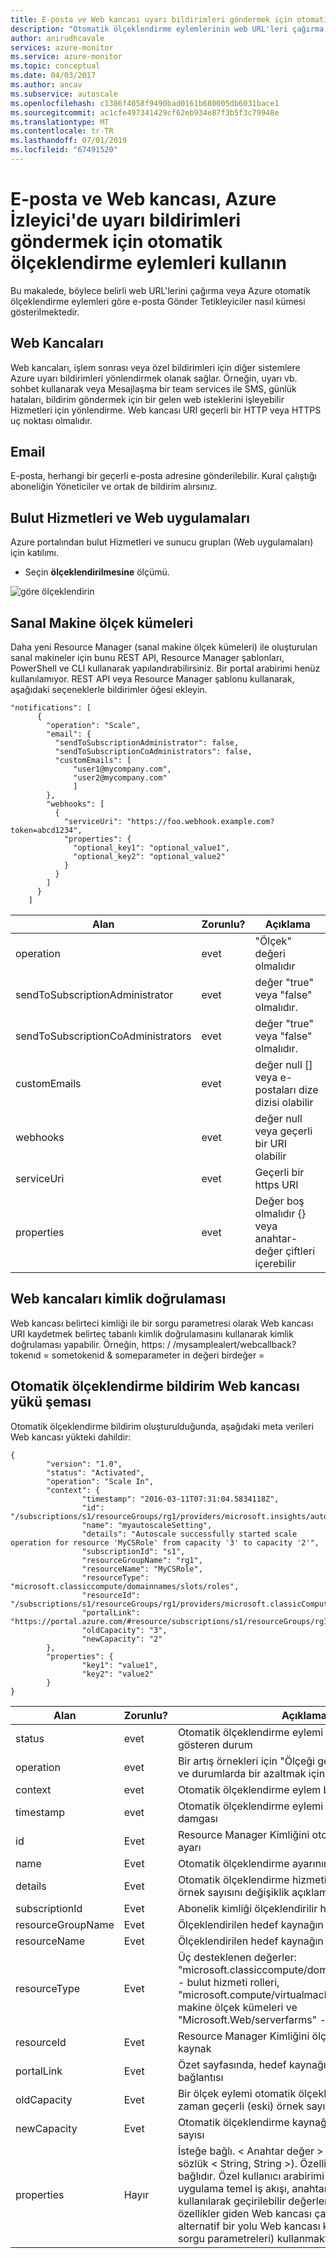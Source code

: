 ```yaml
---
title: E-posta ve Web kancası uyarı bildirimleri göndermek için otomatik ölçeklendirmeyi kullanma
description: "Otomatik ölçeklendirme eylemlerinin web URL'leri çağırma veya Azure İzleyici'de e-posta bildirimleri göndermek için nasıl kullanılacağı konusuna bakın. "
author: anirudhcavale
services: azure-monitor
ms.service: azure-monitor
ms.topic: conceptual
ms.date: 04/03/2017
ms.author: ancav
ms.subservice: autoscale
ms.openlocfilehash: c1386f4058f9490bad0161b680005db6031bace1
ms.sourcegitcommit: ac1cfe497341429cf62eb934e87f3b5f3c79948e
ms.translationtype: MT
ms.contentlocale: tr-TR
ms.lasthandoff: 07/01/2019
ms.locfileid: "67491520"
---
```

# <a name="use-autoscale-actions-to-send-email-and-webhook-alert-notifications-in-azure-monitor"></a>E-posta ve Web kancası, Azure İzleyici'de uyarı bildirimleri göndermek için otomatik ölçeklendirme eylemleri kullanın
Bu makalede, böylece belirli web URL'lerini çağırma veya Azure otomatik ölçeklendirme eylemleri göre e-posta Gönder Tetikleyiciler nasıl kümesi gösterilmektedir.  

## <a name="webhooks"></a>Web Kancaları
Web kancaları, işlem sonrası veya özel bildirimleri için diğer sistemlere Azure uyarı bildirimleri yönlendirmek olanak sağlar. Örneğin, uyarı vb. sohbet kullanarak veya Mesajlaşma bir team services ile SMS, günlük hataları, bildirim göndermek için bir gelen web isteklerini işleyebilir Hizmetleri için yönlendirme. Web kancası URI geçerli bir HTTP veya HTTPS uç noktası olmalıdır.

## <a name="email"></a>Email
E-posta, herhangi bir geçerli e-posta adresine gönderilebilir. Kural çalıştığı aboneliğin Yöneticiler ve ortak de bildirim alırsınız.

## <a name="cloud-services-and-web-apps"></a>Bulut Hizmetleri ve Web uygulamaları
Azure portalından bulut Hizmetleri ve sunucu grupları (Web uygulamaları) için katılımı.

* Seçin **ölçeklendirilmesine** ölçümü.

![göre ölçeklendirin](./media/autoscale-webhook-email/insights-autoscale-notify.png)

## <a name="virtual-machine-scale-sets"></a>Sanal Makine ölçek kümeleri
Daha yeni Resource Manager (sanal makine ölçek kümeleri) ile oluşturulan sanal makineler için bunu REST API, Resource Manager şablonları, PowerShell ve CLI kullanarak yapılandırabilirsiniz. Bir portal arabirimi henüz kullanılamıyor.
REST API veya Resource Manager şablonu kullanarak, aşağıdaki seçeneklerle bildirimler öğesi ekleyin.

```
"notifications": [
      {
        "operation": "Scale",
        "email": {
          "sendToSubscriptionAdministrator": false,
          "sendToSubscriptionCoAdministrators": false,
          "customEmails": [
              "user1@mycompany.com",
              "user2@mycompany.com"
              ]
        },
        "webhooks": [
          {
            "serviceUri": "https://foo.webhook.example.com?token=abcd1234",
            "properties": {
              "optional_key1": "optional_value1",
              "optional_key2": "optional_value2"
            }
          }
        ]
      }
    ]
```

| Alan | Zorunlu? | Açıklama |
| --- | --- | --- |
| operation |evet |"Ölçek" değeri olmalıdır |
| sendToSubscriptionAdministrator |evet |değer "true" veya "false" olmalıdır. |
| sendToSubscriptionCoAdministrators |evet |değer "true" veya "false" olmalıdır. |
| customEmails |evet |değer null [] veya e-postaları dize dizisi olabilir |
| webhooks |evet |değer null veya geçerli bir URI olabilir |
| serviceUri |evet |Geçerli bir https URI |
| properties |evet |Değer boş olmalıdır {} veya anahtar-değer çiftleri içerebilir |

## <a name="authentication-in-webhooks"></a>Web kancaları kimlik doğrulaması
Web kancası belirteci kimliği ile bir sorgu parametresi olarak Web kancası URI kaydetmek belirteç tabanlı kimlik doğrulamasını kullanarak kimlik doğrulaması yapabilir. Örneğin, https: \/ /mysamplealert/webcallback? tokenıd = sometokenid & someparameter in değeri birdeğer =

## <a name="autoscale-notification-webhook-payload-schema"></a>Otomatik ölçeklendirme bildirim Web kancası yükü şeması
Otomatik ölçeklendirme bildirim oluşturulduğunda, aşağıdaki meta verileri Web kancası yükteki dahildir:

```
{
        "version": "1.0",
        "status": "Activated",
        "operation": "Scale In",
        "context": {
                "timestamp": "2016-03-11T07:31:04.5834118Z",
                "id": "/subscriptions/s1/resourceGroups/rg1/providers/microsoft.insights/autoscalesettings/myautoscaleSetting",
                "name": "myautoscaleSetting",
                "details": "Autoscale successfully started scale operation for resource 'MyCSRole' from capacity '3' to capacity '2'",
                "subscriptionId": "s1",
                "resourceGroupName": "rg1",
                "resourceName": "MyCSRole",
                "resourceType": "microsoft.classiccompute/domainnames/slots/roles",
                "resourceId": "/subscriptions/s1/resourceGroups/rg1/providers/microsoft.classicCompute/domainNames/myCloudService/slots/Production/roles/MyCSRole",
                "portalLink": "https://portal.azure.com/#resource/subscriptions/s1/resourceGroups/rg1/providers/microsoft.classicCompute/domainNames/myCloudService",
                "oldCapacity": "3",
                "newCapacity": "2"
        },
        "properties": {
                "key1": "value1",
                "key2": "value2"
        }
}
```


| Alan | Zorunlu? | Açıklama |
| --- | --- | --- |
| status |evet |Otomatik ölçeklendirme eylemi oluşturulduğunu gösteren durum |
| operation |evet |Bir artış örnekleri için "Ölçeği genişletme" olacaktır ve durumlarda bir azaltmak için "ölçek" olacaktır |
| context |evet |Otomatik ölçeklendirme eylem bağlamı |
| timestamp |evet |Otomatik ölçeklendirme eylemi tetiklendiğinde zaman damgası |
| id |Evet |Resource Manager Kimliğini otomatik ölçeklendirme ayarı |
| name |Evet |Otomatik ölçeklendirme ayarının adı |
| details |Evet |Otomatik ölçeklendirme hizmeti sürdü eylem ve örnek sayısını değişiklik açıklaması |
| subscriptionId |Evet |Abonelik kimliği ölçeklendirilir hedef kaynak |
| resourceGroupName |Evet |Ölçeklendirilen hedef kaynağın kaynak grubu adı |
| resourceName |Evet |Ölçeklendirilen hedef kaynağın adı |
| resourceType |Evet |Üç desteklenen değerler: "microsoft.classiccompute/domainnames/slots/roles" - bulut hizmeti rolleri, "microsoft.compute/virtualmachinescalesets" - sanal makine ölçek kümeleri ve "Microsoft.Web/serverfarms" - Web uygulaması |
| resourceId |Evet |Resource Manager Kimliğini ölçeklendirilir hedef kaynak |
| portalLink |Evet |Özet sayfasında, hedef kaynağı için Azure portal bağlantısı |
| oldCapacity |Evet |Bir ölçek eylemi otomatik ölçeklendirme geçen zaman geçerli (eski) örnek sayısı |
| newCapacity |Evet |Otomatik ölçeklendirme kaynağa ölçeği yeni bir örnek sayısı |
| properties |Hayır |İsteğe bağlı. < Anahtar değer > dizi çiftlerini (örneğin, sözlük < String, String >). Özellikler alanı isteğe bağlıdır. Özel kullanıcı arabirimi veya mantıksal uygulama temel iş akışı, anahtarları ve yükü kullanılarak geçirilebilir değerleri girebilirsiniz. Özel özellikler giden Web kancası çağrısı geçirmek için alternatif bir yolu Web kancası kendisi (olarak URI sorgu parametreleri) kullanmaktır. |

